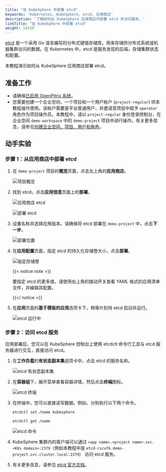 ```yaml
---
title: "在 KubeSphere 中部署 etcd"
keywords: 'Kubernetes, KubeSphere, etcd, 应用商店'
description: '了解如何从 KubeSphere 应用商店中部署 etcd 并访问服务。'
linkTitle: "在 KubeSphere 中部署 etcd"
weight: 14210
---
```


[etcd](https://etcd.io/) 是一个采用 Go 语言编写的分布式键值存储库，用来存储供分布式系统或机器集群访问的数据。在 Kubernetes 中，etcd 是服务发现的后端，存储集群状态和配置。

本教程演示如何从 KubeSphere 应用商店部署 etcd。

## 准备工作

- 请确保[已启用 OpenPitrix 系统](../../../pluggable-components/app-store/)。
- 您需要创建一个企业空间、一个项目和一个用户帐户 (`project-regular`) 供本教程操作使用。该帐户需要是平台普通用户，并邀请至项目中赋予 `operator` 角色作为项目操作员。本教程中，请以 `project-regular` 身份登录控制台，在企业空间 `demo-workspace` 中的 `demo-project` 项目中进行操作。有关更多信息，请参见[创建企业空间、项目、用户和角色](../../../quick-start/create-workspace-and-project/)。

## 动手实验

### 步骤 1：从应用商店中部署 etcd

1. 在 `demo-project` 项目的**概览**页面，点击左上角的**应用商店**。

   ![项目概览](/images/docs/zh-cn/appstore/built-in-apps/deploy-etcd-on-ks/project-overview-1.PNG)

2. 找到 etcd，点击**应用信息**页面上的**部署**。

   ![应用商店 etcd](/images/docs/zh-cn/appstore/built-in-apps/deploy-etcd-on-ks/etcd-app-store-2.PNG)

   ![部署 etcd](/images/docs/zh-cn/appstore/built-in-apps/deploy-etcd-on-ks/deploy-etcd-3.PNG)

3. 设置名称并选择应用版本。请确保将 etcd 部署在 `demo-project` 中，点击**下一步**。

   ![部署位置](/images/docs/zh-cn/appstore/built-in-apps/deploy-etcd-on-ks/deployment-location-4.PNG)

4. 在**应用配置**页面，指定 etcd 的持久化存储卷大小，点击**部署**。

   ![指定存储卷](/images/docs/zh-cn/appstore/built-in-apps/deploy-etcd-on-ks/specify-volume-5.PNG)

   {{< notice note >}}

   要指定 etcd 的更多值，请使用右上角的拨动开关查看 YAML 格式的应用清单文件，并编辑其配置。

   {{</ notice >}} 

5. 在**应用**页面的**基于模板的应用**选项卡下，稍等片刻待 etcd 启动并运行。

   ![etcd 运行中](/images/docs/zh-cn/appstore/built-in-apps/deploy-etcd-on-ks/etcd-running-6.PNG)

### 步骤 2：访问 etcd 服务

应用部署后，您可以在 KubeSphere 控制台上使用 etcdctl 命令行工具与 etcd 服务器进行交互，直接访问 etcd。

1. 在**工作负载**的**有状态副本集**选项卡中，点击 etcd 的服务名称。

   ![etcd 有状态副本集](/images/docs/zh-cn/appstore/built-in-apps/deploy-etcd-on-ks/etcd-statefulset-7.PNG)

2. 在**容器组**下，展开菜单查看容器详情，然后点击**终端**图标。

   ![etcd 终端](/images/docs/zh-cn/appstore/built-in-apps/deploy-etcd-on-ks/etcd-terminal-8.PNG)

3. 在终端中，您可以直接读写数据。例如，分别执行以下两个命令。

   ```bash
   etcdctl set /name kubesphere
   ```

   ```bash
   etcdctl get /name
   ```

   ![etcd 命令](/images/docs/zh-cn/appstore/built-in-apps/deploy-etcd-on-ks/etcd-command-9.PNG)

4. KubeSphere 集群内的客户端可以通过 `<app name>.<project name>.svc.<K8s domain>:2379`（例如本教程中是 `etcd-rscvf6.demo-project.svc.cluster.local:2379`） 访问 etcd 服务。

5. 有关更多信息，请参见 [etcd 官方文档](https://etcd.io/docs/v3.4.0/)。


